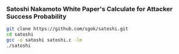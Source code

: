 ### Satoshi Nakamoto White Paper's Calculate for Attacker Success Probability

```bash
git clone https://github.com/sgok/satoshi.git
cd satoshi
gcc -o satoshi satoshi.c -lm
./satoshi
```
